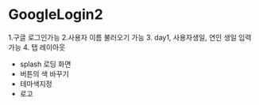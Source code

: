 # GoogleLogin2
1.구글 로그인가능
2.사용자 이름 불러오기 가능
3. day1, 사용자생일, 연인 생일 입력 가능 
4. 탭 레이아웃



+ splash 로딩 화면
+ 버튼의 색 바꾸기
+ 테마색지정
+ 로고 
